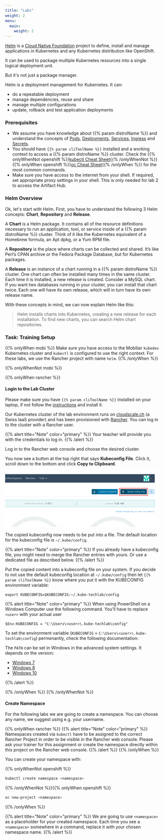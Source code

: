 ```yaml
---
title: "Labs"
weight: 2
menu:
  main:
    weight: 2
---
```


[Helm](https://github.com/helm/helm) is a [Cloud Native Foundation](https://www.cncf.io/) project to define, install and manage applications in Kubernetes and any Kubernetes distribution like OpenShift.

It can be used to package multiple Kubernetes resources into a single logical deployment unit.

But it's not just a package manager.

Helm is a deployment management for Kubernetes. It can:

* do a repeatable deployment
* manage dependencies, reuse and share
* manage multiple configurations
* update, rollback and test application deployments


### Prerequisites

* We assume you have knowledge about {{% param distroName %}} and understand the concepts of [Pods](https://kubernetes.io/docs/concepts/workloads/pods/pod/), [Deployments](https://kubernetes.io/docs/concepts/workloads/controllers/deployment/), [Services](https://kubernetes.io/docs/concepts/services-networking/service/), [Ingress](https://kubernetes.io/docs/concepts/services-networking/ingress/) and [Secrets](https://kubernetes.io/docs/concepts/services-networking/service/).
* You should have `{{% param cliToolName %}}` installed and a working context to access a {{% param distroName %}} cluster. Check the {{% onlyWhenNot openshift %}}[kubectl Cheat Sheet](https://kubernetes.io/docs/reference/kubectl/cheatsheet/){{% /onlyWhenNot %}}{{% onlyWhen openshift %}}[oc Cheat Sheet](https://developers.redhat.com/cheat-sheets/red-hat-openshift-container-platform){{% /onlyWhen %}} for the most common commands.
* Make sure you have access to the internet from your shell. If required, set appropriate proxy settings in your shell. This is only needed for lab 2 to access the Artifact Hub.


### Helm Overview

Ok, let's start with Helm.
First, you have to understand the following 3 Helm concepts: **Chart**, **Repository** and **Release**.

A **Chart** is a Helm package. It contains all of the resource definitions necessary to run an application, tool, or service inside of a {{% param distroName %}} cluster. Think of it like the Kubernetes equivalent of a Homebrew formula, an Apt dpkg, or a Yum RPM file.

A **Repository** is the place where charts can be collected and shared. It’s like Perl’s CPAN archive or the Fedora Package Database, but for Kubernetes packages.

A **Release** is an instance of a chart running in a {{% param distroName %}} cluster. One chart can often be installed many times in the same cluster. Each time it is installed, a new release is created. Consider a MySQL chart. If you want two databases running in your cluster, you can install that chart twice. Each one will have its own release, which will in turn have its own release name.

With these concepts in mind, we can now explain Helm like this:

> Helm installs charts into Kubernetes, creating a new release for each installation. To find new charts, you can search Helm chart repositories.


### Task: Training Setup

{{% onlyWhen mobi %}}
Make sure you have access to the Mobiliar `kubedev` Kubernetes cluster and `kubectl` is configured to use the right context.
For these labs, we use the Rancher project with name `helm`.
{{% /onlyWhen %}}

{{% onlyWhenNot mobi %}}

{{% onlyWhen rancher %}}


#### Login to the Lab Cluster

Please make sure you have `{{% param cliToolName %}}` installed on your laptop, if not follow the [instructions](https://kubernetes-basics.training.acend.ch/docs/02/) and install it.

Our Kubernetes cluster of the lab environment runs on [cloudscale.ch](https://cloudscale.ch) (a Swiss IaaS provider) and has been provisioned with [Rancher](https://rancher.com/). You can log in to the cluster with a Rancher user.

{{% alert title="Note" color="primary" %}}
Your teacher will provide you with the credentials to log in.
{{% /alert %}}

Log in to the Rancher web console and choose the desired cluster.

You now see a button at the top right that says **Kubeconfig File**. Click it, scroll down to the bottom and click **Copy to Clipboard**.

![Download kubeconfig File](kubectlconfigfilebutton.png)

The copied kubeconfig now needs to be put into a file. The default location for the kubeconfig file is `~/.kube/config`.

{{% alert title="Note" color="primary" %}}
If you already have a kubeconfig file, you might need to merge the Rancher entries with yours. Or use a dedicated file as described below.
{{% /alert %}}

Put the copied content into a kubeconfig file on your system.
If you decide to not use the default kubeconfig location at `~/.kube/config` then let `{{% param cliToolName %}}` know where you put it with the KUBECONFIG environment variable:

```
export KUBECONFIG=$KUBECONFIG:~/.kube-techlab/config
```

{{% alert title="Note" color="primary" %}} When using PowerShell on a Windows Computer use the following command. You'll have to replace `<user>` with your actual user

```
$Env:KUBECONFIG = "C:\Users\<user>\.kube-techlab\config"
```

To set the environment variable (`KUBECONFIG` = `C:\Users\<user>\.kube-techlab\config`) permenantly, check the following documentation:

The `PATH` can be set in Windows in the advanced system settings. It depends on the version:

* [Windows 7](http://geekswithblogs.net/renso/archive/2009/10/21/how-to-set-the-windows-path-in-windows-7.aspx)
* [Windows 8](http://www.itechtics.com/customize-windows-environment-variables/)
* [Windows 10](http://techmixx.de/windows-10-umgebungsvariablen-bearbeiten/)

{{% /alert %}}


{{% /onlyWhen %}}
{{% /onlyWhenNot %}}


#### Create Namespace

For the following labs we are going to create a namespace. You can choose any name, we suggest using e.g. your username.

{{% onlyWhen rancher %}}
{{% alert title="Note" color="primary" %}}
Namespaces created via `kubectl` have to be assigned to the correct Rancher Project in order to be visible in the Rancher web console. Please ask your trainer for this assignment or create the namespace directly within this project on the Rancher web console.
{{% /alert %}}
{{% /onlyWhen %}}

You can create your namespace with:

{{% onlyWhenNot openshift %}}

```bash
kubectl create namespace <namespace>
```

{{% /onlyWhenNot %}}{{% onlyWhen openshift %}}

```bash
oc new-project <namespace>
```

{{% /onlyWhen %}}

{{% alert title="Note" color="primary" %}}
We are going to use `<namespace>` as a placeholder for your created namespace. Each time you see a `<namespace>` somewhere in a command, replace it with your chosen namespace name.
{{% /alert %}}

